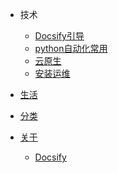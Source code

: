 <!-- _navbar.md -->

* 技术
  * [Docsify引导](/md/Docsify引导/README.md)
  * [python自动化常用](/md/python自动化常用/README.md)
  * [云原生](/md/云原生/README.md)
  * [安装运维](/md/安装运维/README.md)
      
* [生活](/md/生活日常/README.md)

* [分类](/_sidebar.md)

* [关于](https://github.com/aojdong)
    * [Docsify](https://docsify.js.org/#/)
  
    
